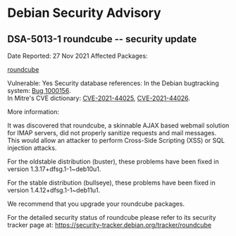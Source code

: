 
Debian Security Advisory
========================


DSA-5013-1 roundcube -- security update
---------------------------------------



Date Reported:
27 Nov 2021
Affected Packages:

[roundcube](https://packages.debian.org/src:roundcube)

Vulnerable:
Yes
Security database references:
In the Debian bugtracking system: [Bug 1000156](https://bugs.debian.org/cgi-bin/bugreport.cgi?bug=1000156).  
In Mitre's CVE dictionary: [CVE-2021-44025](https://security-tracker.debian.org/tracker/CVE-2021-44025), [CVE-2021-44026](https://security-tracker.debian.org/tracker/CVE-2021-44026).  

More information:

It was discovered that roundcube, a skinnable AJAX based webmail
solution for IMAP servers, did not properly sanitize requests and mail
messages. This would allow an attacker to perform Cross-Side Scripting
(XSS) or SQL injection attacks.


For the oldstable distribution (buster), these problems have been fixed
in version 1.3.17+dfsg.1-1~deb10u1.


For the stable distribution (bullseye), these problems have been fixed in
version 1.4.12+dfsg.1-1~deb11u1.


We recommend that you upgrade your roundcube packages.


For the detailed security status of roundcube please refer to
its security tracker page at:
<https://security-tracker.debian.org/tracker/roundcube>





